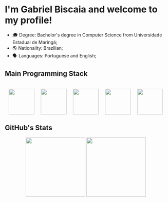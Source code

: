 <h1>I'm Gabriel Biscaia and welcome to my profile!</h1>
<ul>
  <li>🎓 Degree: Bachelor's degree in Computer Science from Universidade Estadual de Maringá;</li>
  <li>🌎 Nationality: Brazilian;</li>
  <li>🗣️ Languages: Portuguese and English;</li>
</ul>

<h2>Main Programming Stack</h2>
<div align="center"><br>
  <img hspace="8" align="center" height="80" width="80" src="https://cdn.jsdelivr.net/gh/devicons/devicon@latest/icons/nextjs/nextjs-original.svg" />
  <img hspace="8" align="center" height="80" width="80" src="https://cdn.jsdelivr.net/gh/devicons/devicon@latest/icons/react/react-original.svg" />
  <img hspace="8" align="center" height="80" width="80" src="https://cdn.jsdelivr.net/gh/devicons/devicon@latest/icons/typescript/typescript-original.svg" />
  <img hspace="8" align="center" height="80" width="80" src="https://cdn.jsdelivr.net/gh/devicons/devicon/icons/tailwindcss/tailwindcss-original.svg" />
  <img hspace="8" align="center" height="80" width="80" src="https://cdn.jsdelivr.net/gh/devicons/devicon@latest/icons/nestjs/nestjs-original.svg" />
</div>


<h2>GitHub's Stats</h2>
<div align="center">
  <img height="185em" src="https://github-readme-stats.vercel.app/api/top-langs/?username=gabrielbiscaia&hide=html&layout=compact&theme=swift" />
  <img height="185em" src="https://github-readme-stats.vercel.app/api?username=gabrielbiscaia&theme=swift"/>
</div>   
  
 
